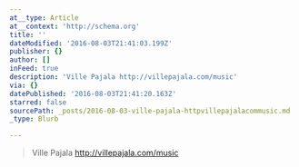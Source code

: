 ```yaml
---
at__type: Article
at__context: 'http://schema.org'
title: ''
dateModified: '2016-08-03T21:41:03.199Z'
publisher: {}
author: []
inFeed: true
description: 'Ville Pajala http://villepajala.com/music'
via: {}
datePublished: '2016-08-03T21:41:20.163Z'
starred: false
sourcePath: _posts/2016-08-03-ville-pajala-httpvillepajalacommusic.md
_type: Blurb

---
```

> Ville Pajala http://villepajala.com/music